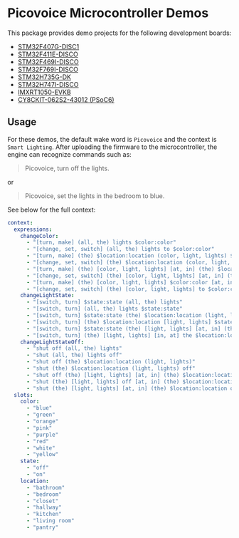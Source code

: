 # Picovoice Microcontroller Demos

This package provides demo projects for the following development boards:
- [STM32F407G-DISC1](/demo/mcu/stm32f407)
- [STM32F411E-DISCO](/demo/mcu/stm32f411)
- [STM32F469I-DISCO](/demo/mcu/stm32f469)
- [STM32F769I-DISCO](/demo/mcu/stm32f769)
- [STM32H735G-DK](/demo/mcu/stm32h735)
- [STM32H747I-DISCO](/demo/mcu/stm32h747)
- [IMXRT1050-EVKB](/demo/mcu/imxrt1050)
- [CY8CKIT-062S2-43012 (PSoC6)](https://github.com/Picovoice/picovoice-demo-psoc6)

## Usage

For these demos, the default wake word is `Picovoice` and the context is `Smart Lighting`. After uploading the firmware to the microcontroller, the engine can recognize commands such as:

> Picovoice, turn off the lights.

or

> Picovoice, set the lights in the bedroom to blue.

See below for the full context:

```yaml
context:
  expressions:
    changeColor:
      - "[turn, make] (all, the) lights $color:color"
      - "[change, set, switch] (all, the) lights to $color:color"
      - "[turn, make] (the) $location:location (color, light, lights) $color:color"
      - "[change, set, switch] (the) $location:location (color, light, lights) to $color:color"
      - "[turn, make] (the) [color, light, lights] [at, in] (the) $location:location $color:color"
      - "[change, set, switch] (the) [color, light, lights] [at, in] (the) $location:location to $color:color"
      - "[turn, make] (the) [color, light, lights] $color:color [at, in] (the) $location:location"
      - "[change, set, switch] (the) [color, light, lights] to $color:color [at, in] (the) $location:location"
    changeLightState:
      - "[switch, turn] $state:state (all, the) lights"
      - "[switch, turn] (all, the) lights $state:state"
      - "[switch, turn] $state:state (the) $location:location (light, lights)"
      - "[switch, turn] (the) $location:location [light, lights] $state:state"
      - "[switch, turn] $state:state (the) [light, lights] [at, in] (the) $location:location"
      - "[switch, turn] (the) [light, lights] [in, at] the $location:location $state:state"
    changeLightStateOff:
      - "shut off (all, the) lights"
      - "shut (all, the) lights off"
      - "shut off (the) $location:location (light, lights)"
      - "shut (the) $location:location (light, lights) off"
      - "shut off (the) [light, lights] [at, in] (the) $location:location"
      - "shut (the) [light, lights] off [at, in] (the) $location:location"
      - "shut (the) [light, lights] [at, in] (the) $location:location off"
  slots:
    color:
      - "blue"
      - "green"
      - "orange"
      - "pink"
      - "purple"
      - "red"
      - "white"
      - "yellow"
    state:
      - "off"
      - "on"
    location:
      - "bathroom"
      - "bedroom"
      - "closet"
      - "hallway"
      - "kitchen"
      - "living room"
      - "pantry"
```
